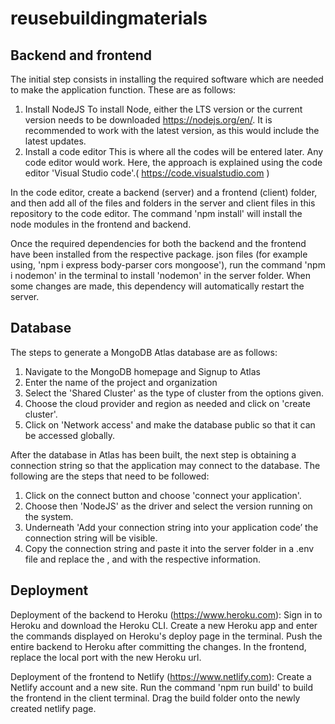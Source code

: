 # reusebuildingmaterials

## Backend and frontend 
The initial step consists in installing the required software which are needed to make the application function. These are as follows:
1.	Install NodeJS
To install Node, either the LTS version or the current version needs to be downloaded https://nodejs.org/en/. It is recommended to work with the latest version, as this would include the latest updates.
2.	Install a code editor
This is where all the codes will be entered later. Any code editor would work. Here, the approach is explained using the code editor 'Visual Studio code'.( https://code.visualstudio.com )

In the code editor, create a backend (server) and a frontend (client) folder, and then add all of the files and folders in the server and client files in this repository to the code editor. The command 'npm install' will install the node modules in the frontend and backend.

Once the required dependencies for both the backend and the frontend have been installed from the respective package. json files (for example using, 'npm i express body-parser cors mongoose'), run the command 'npm i nodemon' in the terminal to install 'nodemon' in the server folder. When some changes are made, this dependency will automatically restart the server. 


## Database
The steps to generate a MongoDB Atlas database are as follows: 
1.	Navigate to the MongoDB homepage and Signup to Atlas
2.	Enter the name of the project and organization
3.	Select the 'Shared Cluster' as the type of cluster from the options given. 
4.	Choose the cloud provider and region as needed and click on 'create cluster'.
5.	Click on 'Network access' and make the database public so that it can be accessed globally.

After the database in Atlas has been built, the next step is obtaining a connection string so that the application may connect to the database. The following are the steps that need to be followed:
1.	Click on the connect button and choose 'connect your application'.
2.	Choose then 'NodeJS' as the driver and select the version running on the system.
3.	Underneath 'Add your connection string into your application code’ the connection string will be visible.
4.	Copy the connection string and paste it into the server folder in a .env file and replace the <username>, <password> and <myFirstDatabase> with the respective information.


## Deployment
Deployment of the backend to Heroku (https://www.heroku.com): Sign in to Heroku and download the Heroku CLI. Create a new Heroku app and enter the commands displayed on Heroku's deploy page in the terminal. Push the entire backend to Heroku after committing the changes. In the frontend, replace the local port with the new Heroku url.

Deployment of the frontend to Netlify (https://www.netlify.com): Create a Netlify account and a new site. Run the command 'npm run build' to build the frontend in the client terminal. Drag the build folder onto the newly created netlify page.
